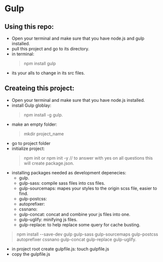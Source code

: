# Gulp 

## Using this repo:
- Open your terminal and make sure that you have node.js and gulp installed.
- pull this project and go to its directory.
- in terminal: 
  > npm install
  > gulp
- its your alls to change in its src files.

## Createing this project:

- Open your terminal and make sure that you have node.js installed.
- install Gulp globlay: 
  > npm install -g gulp.
- make an empty folder: 
  > mkdir project_name
- go to project folder
- initialize project: 
  > npm init 
  or 
  > npm init -y // to answer with yes on all questions
  this will create package.json.
- installing packages needed as development depenecies: 
    - gulp.
    - gulp-sass: compile sass files into css files.
    - gulp-sourcemaps: mapes your styles to the origin scss file, easier to find.
    - gulp-postcss:
    - autoprefixer:
    - cssnano:
    - gulp-concat: concat and combine your js files into one.
    - gulp-uglify: minifying js files.
    - gulp-replace: to help replace some query for cache busting.

> npm install --save-dev gulp gulp-sass gulp-sourcemaps gulp-postcss autoprefixer cssnano gulp-concat gulp-replace gulp-uglify.
- in project root create gulpfile.js: touch gulpfile.js
- copy the gulpfile.js
